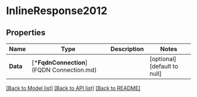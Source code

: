 # InlineResponse2012

## Properties
Name | Type | Description | Notes
------------ | ------------- | ------------- | -------------
**Data** | [***FqdnConnection**](FQDN Connection.md) |  | [optional] [default to null]

[[Back to Model list]](../README.md#documentation-for-models) [[Back to API list]](../README.md#documentation-for-api-endpoints) [[Back to README]](../README.md)

